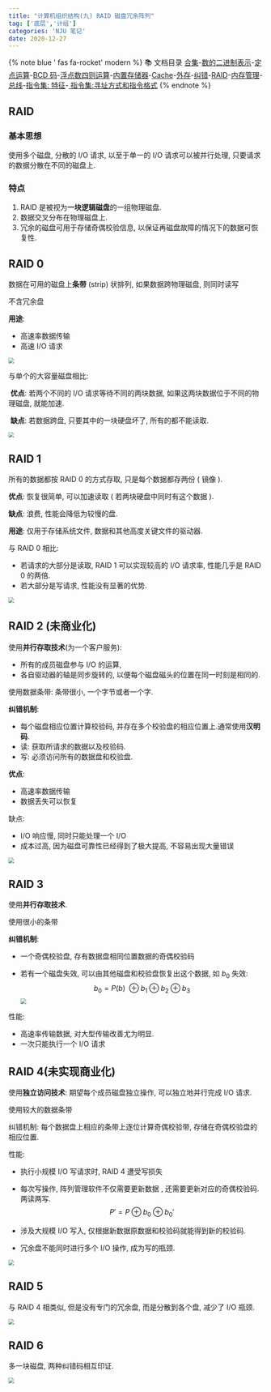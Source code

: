 ```yaml
---
title: "计算机组织结构(九) RAID 磁盘冗余阵列"
tag: ['底层','计组']
categories: 'NJU 笔记'
date: 2020-12-27
---
```


{% note blue ' fas fa-rocket' modern %}
📚 文档目录
<a href="/2020/12/27/计算机组织结构/COA_00">合集</a>-<a href="/2020/12/27/计算机组织结构/COA_01">数的二进制表示</a>-<a href="/2020/12/27/计算机组织结构/COA_02">定点运算</a>-<a href="/2020/12/27/计算机组织结构/COA_03">BCD 码</a>-<a href="/2020/12/27/计算机组织结构/COA_04">浮点数四则运算</a>-<a href="/2020/12/27/计算机组织结构/COA_05">内置存储器</a>-<a href="/2020/12/27/计算机组织结构/COA_06">Cache</a>-<a href="/2020/12/27/计算机组织结构/COA_07">外存</a>-<a href="/2020/12/27/计算机组织结构/COA_08">纠错</a>-<a href="/2020/12/27/计算机组织结构/COA_09">RAID</a>-<a href="/2020/12/27/计算机组织结构/COA_10">内存管理</a>-<a href="/2020/12/27/计算机组织结构/COA_11">总线</a>-<a href="/2020/12/27/计算机组织结构/COA_12">指令集: 特征</a>-<a href="/2020/12/27/计算机组织结构/COA_13"> 指令集:寻址方式和指令格式</a>
{% endnote %}

## RAID

### 基本思想

使用多个磁盘, 分散的 I/O 请求, 以至于单一的 I/O 请求可以被并行处理, 只要请求的数据分散在不同的磁盘上.

### 特点

1. RAID 是被视为**一块逻辑磁盘**的一组物理磁盘.
1. 数据交叉分布在物理磁盘上.
1. 冗余的磁盘可用于存储奇偶校验信息, 以保证再磁盘故障的情况下的数据可恢复性.

## RAID 0

数据在可用的磁盘上**条带** (strip) 状排列, 如果数据跨物理磁盘, 则同时读写

不含冗余盘

**用途**:

+ 高速率数据传输
+ 高速 I/O 请求

<img src="https://npm.elemecdn.com/rikka-os@1.0.3/img/README.assets/5c640fb591dd2ac5f4fb02edd077ebdc49f6e700.jpg" style="zoom:67%;" />

与单个的大容量磁盘相比: 

​	**优点**: 若两个不同的 I/O 请求等待不同的两块数据, 如果这两块数据位于不同的物理磁盘, 就能加速.

​	**缺点**: 若数据跨盘, 只要其中的一块硬盘坏了, 所有的都不能读取.

<img src="https://npm.elemecdn.com/rikka-os@1.0.3/img/README.assets/b1cdc3c889a42b58f7db4790cdaadd03a1480418.jpg" style="zoom:67%;" />

## RAID 1

所有的数据都按 RAID 0 的方式存取, 只是每个数据都存两份 ( 镜像 ).

**优点**: 恢复很简单, 可以加速读取 ( 若两块硬盘中同时有这个数据 ).

**缺点**: 浪费, 性能会降低为较慢的盘.

**用途**: 仅用于存储系统文件, 数据和其他高度关键文件的驱动器.

与 RAID 0 相比:

+ 若请求的大部分是读取, RAID 1 可以实现较高的 I/O 请求率, 性能几乎是 RAID 0 的两倍.
+ 若大部分是写请求, 性能没有显著的优势.

<img src="https://npm.elemecdn.com/rikka-os@1.0.3/img/README.assets/cebac2dff8b13ac60b2d07856d55b1d8daee2029.jpg" style="zoom:67%;" />



## RAID 2 (未商业化)

使用**并行存取技术**(为一个客户服务):

+ 所有的成员磁盘参与 I/O 的运算,
+ 各自驱动器的轴是同步旋转的, 以便每个磁盘磁头的位置在同一时刻是相同的.

使用数据条带: 条带很小, 一个字节或者一个字.

**纠错机制**:

+ 每个磁盘相应位置计算校验码, 并存在多个校验盘的相应位置上.通常使用**汉明码**.
+ 读: 获取所请求的数据以及校验码.
+ 写: 必须访问所有的数据盘和校验盘.

**优点**: 

+ 高速率数据传输
+ 数据丢失可以恢复

缺点: 

+ I/O 响应慢,  同时只能处理一个 I/O
+ 成本过高, 因为磁盘可靠性已经得到了极大提高, 不容易出现大量错误

<img src="https://npm.elemecdn.com/rikka-os@1.0.3/img/README.assets/25f37c6b45723246e13639184a33eda269778c1a.jpg" style="zoom:67%;" />



## RAID 3

使用**并行存取技术**.

使用很小的条带

**纠错机制**:

+ 一个奇偶校验盘, 存有数据盘相同位置数据的奇偶校验码

+ 若有一个磁盘失效, 可以由其他磁盘和校验盘恢复出这个数据, 如 $b_0$ 失效:
  $$
  b_0 = P(b)\ \oplus b_1 \oplus b_2 \oplus b_3
  $$
  <img src="https://npm.elemecdn.com/rikka-os@1.0.3/img/README.assets/c14185b2896bf704dbdffd8eb15818f8a4ab3f5d.jpg" style="zoom:67%;" />

  

性能:

+ 高速率传输数据, 对大型传输改善尤为明显.
+ 一次只能执行一个 I/O 请求



## RAID 4(未实现商业化)

使用**独立访问技术**: 期望每个成员磁盘独立操作, 可以独立地并行完成 I/O 请求.

使用较大的数据条带

纠错机制: 每个数据盘上相应的条带上逐位计算奇偶校验带, 存储在奇偶校验盘的相应位置.

性能: 

+ 执行小规模 I/O 写请求时, RAID 4 遭受写损失

+ 每次写操作, 阵列管理软件不仅需要更新数据 , 还需要更新对应的奇偶校验码. 两读两写.
  $$
  P' = P \oplus b_0\oplus b_0'
  $$

+ 涉及大规模 I/O 写入, 仅根据新数据原数据和校验码就能得到新的校验码.

+ 冗余盘不能同时进行多个 I/O 操作, 成为写的瓶颈.

<img src="https://npm.elemecdn.com/rikka-os@1.0.3/img/README.assets/82cb8a6c55db2048f293916b87988b3e9e419f7e.jpg" style="zoom:67%;" />

## RAID 5

与 RAID 4 相类似, 但是没有专门的冗余盘, 而是分散到各个盘, 减少了 I/O 瓶颈.

<img src="https://npm.elemecdn.com/rikka-os@1.0.3/img/README.assets/baf3a2e585eaa2a9c04472f81049dc165ad591fc.jpg" style="zoom:67%;" />

## RAID 6

多一块磁盘, 两种纠错码相互印证.

<img src="https://npm.elemecdn.com/rikka-os@1.0.3/img/README.assets/329222880f592d912c0168da0ee8dd5d85a0c895.jpg" style="zoom:67%;" />

